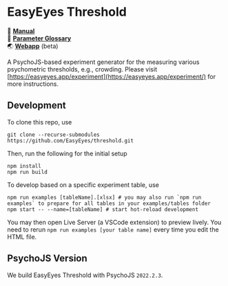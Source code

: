 # EasyEyes Threshold

📖 [**Manual**](https://docs.google.com/document/d/e/2PACX-1vTTrqaSyva2afVupLchBjfTHc_YW5jAbEexGbudXMJ9xMKPBDA3nxQmHXa4wjnAoSVabeEA8T9CGIMa/pub)<br />
📝 [**Parameter Glossary**](https://docs.google.com/spreadsheets/d/e/2PACX-1vQ8QswX_5h_oNS2Ly6VgoONGIxJHqDFjdZqWY_HUxH2Nr_LNkGDBL8FXz74l9BxVNR2AIXGhHir9GAd/pub?gid=1287694458&single=true&output=pdf)<br />
🌏 [**Webapp**](https://easyeyes.app/experiment/) (beta)

A PsychoJS-based experiment generator for the measuring various psychometric thresholds, e.g., crowding. Please visit [https://easyeyes.app/experiment](https://easyeyes.app/experiment/) for more instructions.

## Development

To clone this repo, use

```shell
git clone --recurse-submodules https://github.com/EasyEyes/threshold.git
```

Then, run the following for the initial setup

```shell
npm install
npm run build
```

To develop based on a specific experiment table, use

```shell
npm run examples [tableName].[xlsx] # you may also run `npm run examples` to prepare for all tables in your examples/tables folder
npm start -- --name=[tableName] # start hot-reload development
```

You may then open Live Server (a VSCode extension) to preview lively. You need to rerun `npm run examples [your table name]` every time you edit the HTML file.

## PsychoJS Version

We build EasyEyes Threshold with PsychoJS `2022.2.3`.

